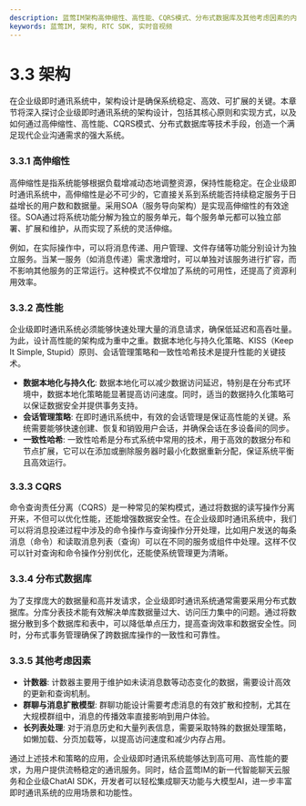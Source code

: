 ```yaml
---
description: 蓝莺IM架构高伸缩性、高性能、CQRS模式、分布式数据库及其他考虑因素的内容。
keywords: 蓝莺IM, 架构, RTC SDK, 实时音视频
---
```

# 3.3 架构

在企业级即时通讯系统中，架构设计是确保系统稳定、高效、可扩展的关键。本章节将深入探讨企业级即时通讯系统的架构设计，包括其核心原则和实现方式，以及如何通过高伸缩性、高性能、CQRS模式、分布式数据库等技术手段，创造一个满足现代企业沟通需求的强大系统。

### 3.3.1 高伸缩性

高伸缩性是指系统能够根据负载增减动态地调整资源，保持性能稳定。在企业级即时通讯系统中，高伸缩性是必不可少的，它直接关系到系统能否持续稳定服务于日益增长的用户数和数据量。采用SOA（服务导向架构）是实现高伸缩性的有效途径。SOA通过将系统功能分解为独立的服务单元，每个服务单元都可以独立部署、扩展和维护，从而实现了系统的灵活伸缩。

例如，在实际操作中，可以将消息传递、用户管理、文件存储等功能分别设计为独立服务。当某一服务（如消息传递）需求激增时，可以单独对该服务进行扩容，而不影响其他服务的正常运行。这种模式不仅增加了系统的可用性，还提高了资源利用效率。

### 3.3.2 高性能

企业级即时通讯系统必须能够快速处理大量的消息请求，确保低延迟和高吞吐量。为此，设计高性能的架构成为重中之重。数据本地化与持久化策略、KISS（Keep It Simple, Stupid）原则、会话管理策略和一致性哈希技术是提升性能的关键技术。

- **数据本地化与持久化**: 数据本地化可以减少数据访问延迟，特别是在分布式环境中，数据本地化策略能显著提高访问速度。同时，适当的数据持久化策略可以保证数据安全并提供事务支持。
- **会话管理策略**: 在即时通讯系统中，有效的会话管理是保证高性能的关键。系统需要能够快速创建、恢复和销毁用户会话，并确保会话在多设备间的同步。
- **一致性哈希**: 一致性哈希是分布式系统中常用的技术，用于高效的数据分布和节点扩展，它可以在添加或删除服务器时最小化数据重新分配，保证系统平衡且高效运行。

### 3.3.3 CQRS

命令查询责任分离（CQRS）是一种常见的架构模式，通过将数据的读写操作分离开来，不但可以优化性能，还能增强数据安全性。在企业级即时通讯系统中，我们可以将消息投递过程中涉及的命令操作与查询操作分开处理，比如用户发送的每条消息（命令）和读取消息列表（查询）可以在不同的服务或组件中处理。这样不仅可以针对查询和命令操作分别优化，还能使系统管理更为清晰。

### 3.3.4 分布式数据库

为了支撑庞大的数据量和高并发请求，企业级即时通讯系统通常需要采用分布式数据库。分库分表技术能有效解决单库数据量过大、访问压力集中的问题。通过将数据分散到多个数据库和表中，可以降低单点压力，提高查询效率和数据安全性。同时，分布式事务管理确保了跨数据库操作的一致性和可靠性。

### 3.3.5 其他考虑因素

- **计数器**: 计数器主要用于维护如未读消息数等动态变化的数据，需要设计高效的更新和查询机制。
- **群聊与消息扩散模型**: 群聊功能设计需要考虑消息的有效扩散和控制，尤其在大规模群组中，消息的传播效率直接影响到用户体验。
- **长列表处理**: 对于消息历史和大量列表信息，需要采取特殊的数据处理策略，如懒加载、分页加载等，以提高访问速度和减少内存占用。

通过上述技术和策略的应用，企业级即时通讯系统能够达到高可用、高性能的要求，为用户提供流畅稳定的通讯服务。同时，结合蓝莺IM的新一代智能聊天云服务和企业级ChatAI SDK，开发者可以轻松集成聊天功能与大模型AI，进一步丰富即时通讯系统的应用场景和功能性。
